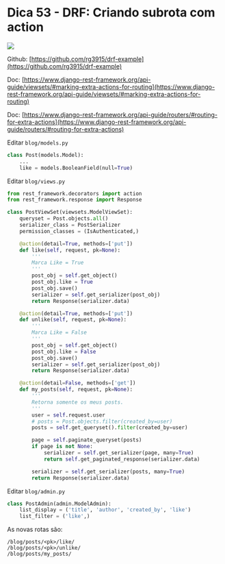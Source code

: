 # Dica 53 - DRF: Criando subrota com action

<a href="https://youtu.be/6IS8KfzvD74">
    <img src="../.gitbook/assets/youtube.png">
</a>

Github: [https://github.com/rg3915/drf-example](https://github.com/rg3915/drf-example)

Doc: [https://www.django-rest-framework.org/api-guide/viewsets/#marking-extra-actions-for-routing](https://www.django-rest-framework.org/api-guide/viewsets/#marking-extra-actions-for-routing)

Doc: [https://www.django-rest-framework.org/api-guide/routers/#routing-for-extra-actions](https://www.django-rest-framework.org/api-guide/routers/#routing-for-extra-actions)


Editar `blog/models.py`

```python
class Post(models.Model):
    ...
    like = models.BooleanField(null=True)
```

Editar `blog/views.py`

```python
from rest_framework.decorators import action
from rest_framework.response import Response

class PostViewSet(viewsets.ModelViewSet):
    queryset = Post.objects.all()
    serializer_class = PostSerializer
    permission_classes = (IsAuthenticated,)

    @action(detail=True, methods=['put'])
    def like(self, request, pk=None):
        '''
        Marca Like = True
        '''
        post_obj = self.get_object()
        post_obj.like = True
        post_obj.save()
        serializer = self.get_serializer(post_obj)
        return Response(serializer.data)

    @action(detail=True, methods=['put'])
    def unlike(self, request, pk=None):
        '''
        Marca Like = False
        '''
        post_obj = self.get_object()
        post_obj.like = False
        post_obj.save()
        serializer = self.get_serializer(post_obj)
        return Response(serializer.data)

    @action(detail=False, methods=['get'])
    def my_posts(self, request, pk=None):
        '''
        Retorna somente os meus posts.
        '''
        user = self.request.user
        # posts = Post.objects.filter(created_by=user)
        posts = self.get_queryset().filter(created_by=user)

        page = self.paginate_queryset(posts)
        if page is not None:
            serializer = self.get_serializer(page, many=True)
            return self.get_paginated_response(serializer.data)

        serializer = self.get_serializer(posts, many=True)
        return Response(serializer.data)
```

Editar `blog/admin.py`

```python
class PostAdmin(admin.ModelAdmin):
    list_display = ('title', 'author', 'created_by', 'like')
    list_filter = ('like',)
```

As novas rotas são:

```
/blog/posts/<pk>/like/
/blog/posts/<pk>/unlike/
/blog/posts/my_posts/
```
